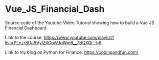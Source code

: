 # Vue_JS_Financial_Dash
Source code of the Youtube Video Tutorial showing how to build a Vue JS Financial Dashboard.

Link to the course: https://www.youtube.com/playlist?list=PLnzr8Oa9VylZXCoWJqWm6__7BQXQi--h6

Link to my blog on Python for Finance: https://codingandfun.com/
